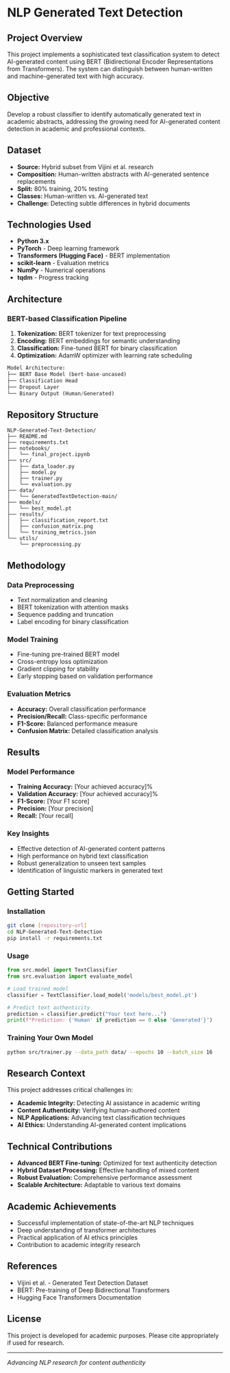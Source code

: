 # NLP Generated Text Detection

## Project Overview

This project implements a sophisticated text classification system to detect AI-generated content using BERT (Bidirectional Encoder Representations from Transformers). The system can distinguish between human-written and machine-generated text with high accuracy.

## Objective

Develop a robust classifier to identify automatically generated text in academic abstracts, addressing the growing need for AI-generated content detection in academic and professional contexts.

## Dataset

- **Source:** Hybrid subset from Vijini et al. research
- **Composition:** Human-written abstracts with AI-generated sentence replacements
- **Split:** 80% training, 20% testing
- **Classes:** Human-written vs. AI-generated text
- **Challenge:** Detecting subtle differences in hybrid documents

## Technologies Used

- **Python 3.x**
- **PyTorch** - Deep learning framework
- **Transformers (Hugging Face)** - BERT implementation
- **scikit-learn** - Evaluation metrics
- **NumPy** - Numerical operations
- **tqdm** - Progress tracking

## Architecture

### BERT-based Classification Pipeline

1. **Tokenization:** BERT tokenizer for text preprocessing
2. **Encoding:** BERT embeddings for semantic understanding
3. **Classification:** Fine-tuned BERT for binary classification
4. **Optimization:** AdamW optimizer with learning rate scheduling

```python
Model Architecture:
├── BERT Base Model (bert-base-uncased)
├── Classification Head
├── Dropout Layer
└── Binary Output (Human/Generated)
```

## Repository Structure

```
NLP-Generated-Text-Detection/
├── README.md
├── requirements.txt
├── notebooks/
│   └── final_project.ipynb
├── src/
│   ├── data_loader.py
│   ├── model.py
│   ├── trainer.py
│   └── evaluation.py
├── data/
│   └── GeneratedTextDetection-main/
├── models/
│   └── best_model.pt
├── results/
│   ├── classification_report.txt
│   ├── confusion_matrix.png
│   └── training_metrics.json
└── utils/
    └── preprocessing.py
```

## Methodology

### Data Preprocessing
- Text normalization and cleaning
- BERT tokenization with attention masks
- Sequence padding and truncation
- Label encoding for binary classification

### Model Training
- Fine-tuning pre-trained BERT model
- Cross-entropy loss optimization
- Gradient clipping for stability
- Early stopping based on validation performance

### Evaluation Metrics
- **Accuracy:** Overall classification performance
- **Precision/Recall:** Class-specific performance
- **F1-Score:** Balanced performance measure
- **Confusion Matrix:** Detailed classification analysis

## Results

### Model Performance
- **Training Accuracy:** [Your achieved accuracy]%
- **Validation Accuracy:** [Your achieved accuracy]%
- **F1-Score:** [Your F1 score]
- **Precision:** [Your precision]
- **Recall:** [Your recall]

### Key Insights
- Effective detection of AI-generated content patterns
- High performance on hybrid text classification
- Robust generalization to unseen text samples
- Identification of linguistic markers in generated text

## Getting Started

### Installation
```bash
git clone [repository-url]
cd NLP-Generated-Text-Detection
pip install -r requirements.txt
```

### Usage
```python
from src.model import TextClassifier
from src.evaluation import evaluate_model

# Load trained model
classifier = TextClassifier.load_model('models/best_model.pt')

# Predict text authenticity
prediction = classifier.predict("Your text here...")
print(f"Prediction: {'Human' if prediction == 0 else 'Generated'}")
```

### Training Your Own Model
```bash
python src/trainer.py --data_path data/ --epochs 10 --batch_size 16
```

## Research Context

This project addresses critical challenges in:
- **Academic Integrity:** Detecting AI assistance in academic writing
- **Content Authenticity:** Verifying human-authored content
- **NLP Applications:** Advancing text classification techniques
- **AI Ethics:** Understanding AI-generated content implications

## Technical Contributions

- **Advanced BERT Fine-tuning:** Optimized for text authenticity detection
- **Hybrid Dataset Processing:** Effective handling of mixed content
- **Robust Evaluation:** Comprehensive performance assessment
- **Scalable Architecture:** Adaptable to various text domains

## Academic Achievements

- Successful implementation of state-of-the-art NLP techniques
- Deep understanding of transformer architectures
- Practical application of AI ethics principles
- Contribution to academic integrity research

## References

- Vijini et al. - Generated Text Detection Dataset
- BERT: Pre-training of Deep Bidirectional Transformers
- Hugging Face Transformers Documentation

## License

This project is developed for academic purposes. Please cite appropriately if used for research.

---
*Advancing NLP research for content authenticity*